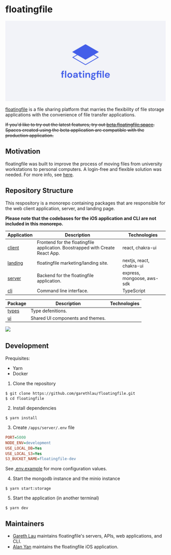 # floatingfile

![](/.github/assets/banner-white-1200x600.jpg)

[floatingfile](https://floatingfile.space) is a file sharing platform that marries the flexibility of file storage applications with the convenience of file transfer applications.

~~If you'd like to try out the latest features, try out [beta.floatingfile.space](https://beta.floatingfile.space). Spaces created using the beta application are compatible with the production application.~~

## Motivation

floatingfile was built to improve the process of moving files from university workstations to personal computers. A login-free and flexible solution was needed. For more info, see [here](https://floatingfile.space/faq?active=5).

## Repository Structure

This respository is a monorepo containing packages that are responsible for the web client application, server, and landing page.

**Please note that the codebases for the iOS application and CLI are not included in this monorepo.**

| Application              | Description                                                                   | Technologies               |
| ------------------------ | ----------------------------------------------------------------------------- | -------------------------- |
| [client](/apps/client/)  | Frontend for the floatingfile application. Boostrapped with Create React App. | react, chakra-ui           |
| [landing](/apps/landing) | floatingfile marketing/landing site.                                          | nextjs, react, chakra-ui   |
| [server](/apps/server)   | Backend for the floatingfile application.                                     | express, mongoose, aws-sdk |
| [cli](/apps/cli)         | Command line interface.                                                       | TypeScript                 |

| Package                  | Description                      | Technologies |
| ------------------------ | -------------------------------- | ------------ |
| [types](/packages/types) | Type defenitions.                |              |
| [ui](/packages/ui)       | Shared UI components and themes. |              |

![](/docs/floatingfile-endpoint-access.svg)

## Development

Prequisites:

- Yarn
- Docker

1. Clone the repository

```
$ git clone https://github.com/garethlau/floatingfile.git
$ cd floatingfile
```

2. Install dependencies

```
$ yarn install
```

3. Create `/apps/server/.env` file

```ini
PORT=5000
NODE_ENV=development
USE_LOCAL_DB=Yes
USE_LOCAL_S3=Yes
S3_BUCKET_NAME=floatingfile-dev
```

See [.env.example](/apps/server/.env.example) for more configuration values.

4. Start the mongodb instance and the minio instance

```
$ yarn start:storage
```

5. Start the application (in another terminal)

```
$ yarn dev
```

## Maintainers

- [Gareth Lau](http://garethlau.me/) maintains floatingfile's servers, APIs, web applications, and CLI.
- [Alan Yan](https://alanyan.ca) maintains the floatingfile iOS application.

